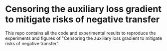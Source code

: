 # Censoring the auxiliary loss gradient to mitigate risks of negative transfer

This repo contains all the code and experimental results to reproduce the experiments and figures of "Censoring the auxiliary loss gradient to mitigate risks of negative transfer".
